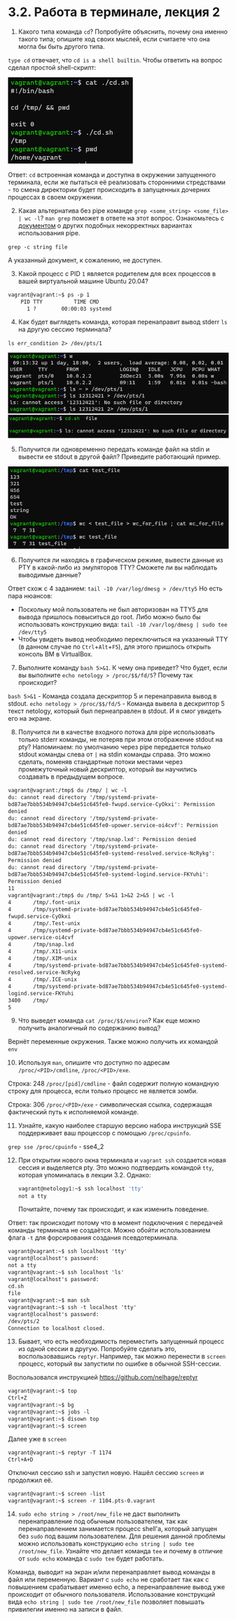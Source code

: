 # 3.2. Работа в терминале, лекция 2
1. Какого типа команда `cd`? Попробуйте объяснить, почему она именно такого типа; опишите ход своих мыслей, если считаете что она могла бы быть другого типа.

`type cd` отвечает, что `cd is a shell builtin`.
Чтобы ответить на вопрос сделал простой shell-скрипт:

![3.2.1_CD](./3.2.1_01.png?raw=true "3.2.1_CD")

Ответ: `cd` встроенная команда и доступна в окружении запущенного терминала, если же пытаться её реализовать сторонними стредствами - то смена директории будет происходить в запущенных дочерних процессах в своем окружении.

2. Какая альтернатива без pipe команде `grep <some_string> <some_file> | wc -l`? `man grep` поможет в ответе на этот вопрос. Ознакомьтесь с [документом](http://www.smallo.ruhr.de/award.html) о других подобных некорректных вариантах использования pipe.

`grep -c string file`

А указанный документ, к сожалению, не доступен.

3. Какой процесс с PID `1` является родителем для всех процессов в вашей виртуальной машине Ubuntu 20.04?

```
vagrant@vagrant:~$ ps -p 1
    PID TTY          TIME CMD
      1 ?        00:00:03 systemd
```

4. Как будет выглядеть команда, которая перенаправит вывод stderr `ls` на другую сессию терминала?

`ls err_condition 2> /dev/pts/1`

![3.2.4_01](./3.2.4_01.png?raw=true "3.2.4_pts0")
![3.2.4_02](./3.2.4_02.png?raw=true "3.2.4_pts1")

5. Получится ли одновременно передать команде файл на stdin и вывести ее stdout в другой файл? Приведите работающий пример.

![3.2.5_01](./3.2.5_01.png?raw=true "3.2.5_stdin-stdout")

6. Получится ли находясь в графическом режиме, вывести данные из PTY в какой-либо из эмуляторов TTY? Сможете ли вы наблюдать выводимые данные?

Ответ схож с 4 заданием: `tail -10 /var/log/dmesg > /dev/tty5`
Но есть пара нюансов:
- Поскольку мой пользователь не был авторизован на TTY5 для вывода пришлось повыситься до root. Либо можно было бы использовать конструкцию вида: `tail -10 /var/log/dmesg | sudo tee /dev/tty5`
- Чтобы увидеть вывод необходимо переключиться на указанный TTY (в данном случае по `Ctrl`+`Alt`+`F5`), для этого пришлось открыть консоль ВМ в VirtualBox.

7. Выполните команду `bash 5>&1`. К чему она приведет? Что будет, если вы выполните `echo netology > /proc/$$/fd/5`? Почему так происходит?

`bash 5>&1` - Команда создала дескриптор 5 и перенаправила вывод в stdout.
`echo netology > /proc/$$/fd/5` - Команда вывела в дескриптор 5 текст netology, который был пернеаправлен в stdout. И я смог увидеть его на экране.

8. Получится ли в качестве входного потока для pipe использовать только stderr команды, не потеряв при этом отображение stdout на pty? Напоминаем: по умолчанию через pipe передается только stdout команды слева от `|` на stdin команды справа.
Это можно сделать, поменяв стандартные потоки местами через промежуточный новый дескриптор, который вы научились создавать в предыдущем вопросе.

```
vagrant@vagrant:/tmp$ du /tmp/ | wc -l
du: cannot read directory '/tmp/systemd-private-bd87ae7bbb534b94947cb4e51c645fe0-fwupd.service-CyOkxi': Permission denied
du: cannot read directory '/tmp/systemd-private-bd87ae7bbb534b94947cb4e51c645fe0-upower.service-oi4cvf': Permission denied
du: cannot read directory '/tmp/snap.lxd': Permission denied
du: cannot read directory '/tmp/systemd-private-bd87ae7bbb534b94947cb4e51c645fe0-systemd-resolved.service-NcRykg': Permission denied
du: cannot read directory '/tmp/systemd-private-bd87ae7bbb534b94947cb4e51c645fe0-systemd-logind.service-FKYuhi': Permission denied
11
vagrant@vagrant:/tmp$ du /tmp/ 5>&1 1>&2 2>&5 | wc -l
4       /tmp/.font-unix
4       /tmp/systemd-private-bd87ae7bbb534b94947cb4e51c645fe0-fwupd.service-CyOkxi
4       /tmp/.Test-unix
4       /tmp/systemd-private-bd87ae7bbb534b94947cb4e51c645fe0-upower.service-oi4cvf
4       /tmp/snap.lxd
4       /tmp/.X11-unix
4       /tmp/.XIM-unix
4       /tmp/systemd-private-bd87ae7bbb534b94947cb4e51c645fe0-systemd-resolved.service-NcRykg
4       /tmp/.ICE-unix
4       /tmp/systemd-private-bd87ae7bbb534b94947cb4e51c645fe0-systemd-logind.service-FKYuhi
3400    /tmp/
5
```

9. Что выведет команда `cat /proc/$$/environ`? Как еще можно получить аналогичный по содержанию вывод?

Вернёт переменные окружения. Также можно получить их командой `env`

10. Используя `man`, опишите что доступно по адресам `/proc/<PID>/cmdline`, `/proc/<PID>/exe`.

Строка: 248
`/proc/[pid]/cmdline` - файл содержит полную командную строку для процесса, если только процесс не является зомби.

Строка: 306
`/proc/<PID>/exe` - символическая ссылка, содержащая фактический путь к исполняемой команде.

11. Узнайте, какую наиболее старшую версию набора инструкций SSE поддерживает ваш процессор с помощью `/proc/cpuinfo`.

`grep sse /proc/cpuinfo` - sse4_2

12. При открытии нового окна терминала и `vagrant ssh` создается новая сессия и выделяется pty. Это можно подтвердить командой `tty`, которая упоминалась в лекции 3.2. Однако:

    ```bash
	vagrant@netology1:~$ ssh localhost 'tty'
	not a tty
    ```

	Почитайте, почему так происходит, и как изменить поведение.

Ответ: так происходит потому что в момент подключения с передачей команды терминала не создаётся. Можно обойти использованием флага `-t` для форсирования создания псевдотерминала.

```
vagrant@vagrant:~$ ssh localhost 'tty'
vagrant@localhost's password:
not a tty
vagrant@vagrant:~$ ssh localhost 'ls'
vagrant@localhost's password:
cd.sh
file
vagrant@vagrant:~$ man ssh
vagrant@vagrant:~$ ssh -t localhost 'tty'
vagrant@localhost's password:
/dev/pts/2
Connection to localhost closed.
```
	
13. Бывает, что есть необходимость переместить запущенный процесс из одной сессии в другую. Попробуйте сделать это, воспользовавшись `reptyr`. Например, так можно перенести в `screen` процесс, который вы запустили по ошибке в обычной SSH-сессии.

Воспользовался инструкцией https://github.com/nelhage/reptyr
```
vagrant@vagrant:~$ top
Ctrl+Z
vagrant@vagrant:~$ bg
vagrant@vagrant:~$ jobs -l
vagrant@vagrant:~$ disown top
vagrant@vagrant:~$ screen
```

Далее уже в `screen`
```
vagrant@vagrant:~$ reptyr -T 1174
Ctrl+A+D
```

Отключил сессию ssh и запустил новую.
Нашёл сессию `screen` и продолжил её.
```
vagrant@vagrant:~$ screen -list
vagrant@vagrant:~$ screen -r 1104.pts-0.vagrant
```

14. `sudo echo string > /root/new_file` не даст выполнить перенаправление под обычным пользователем, так как перенаправлением занимается процесс shell'а, который запущен без `sudo` под вашим пользователем. Для решения данной проблемы можно использовать конструкцию `echo string | sudo tee /root/new_file`. Узнайте что делает команда `tee` и почему в отличие от `sudo echo` команда с `sudo tee` будет работать.

Команда, выводит на экран и/или перенаправляет вывод команды в файл или переменную.
Вариант с `sudo echo` не сработает так как с повышением срабатывает именно echo, а перенаправление вывод уже происходит от обычного пользователя. Использование конструкций вида `echo string | sudo tee /root/new_file` позволяет повышать привилегии именно на записи в файл.
